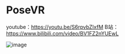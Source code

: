 # PoseVR
youtube：https://youtu.be/S6rpvbZIxfM
B站：https://www.bilibili.com/video/BV1FZ2nYUEwL

![image](https://github.com/wwwpkol/PoseVR/P.BMP)